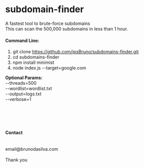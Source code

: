 
# subdomain-finder

A fastest tool to brute-force subdomains</br>
This can scan the 500,000 subdomains in less than 1 hour.

#### Command Line:

 1. git clone https://github.com/ipsBruno/subdomains-finder.git
 2. cd subdomains-finder
 3. npm install minimist
 4. node index.js   --target=google.com


**Optional Params:**<br>
--threads=500<br>
--wordlist=wordlist.txt<br>
--output=logs.txt<br>
--verbose=1<br>
<br/>
<br/>
<br/>
<br/>
#### Contact
<br/>
email@brunodasilva.com
<br/>
<br/>
Thank you
